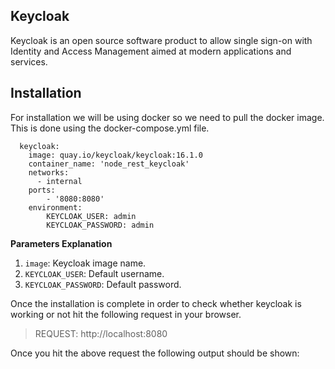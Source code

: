 ## Keycloak

Keycloak is an open source software product to allow single sign-on with Identity and Access Management aimed at modern applications and services.

## Installation
For installation we will be using docker so we need to pull the docker image. This is done using the docker-compose.yml file.
```
  keycloak:
    image: quay.io/keycloak/keycloak:16.1.0
    container_name: 'node_rest_keycloak'
    networks:
      - internal
    ports:
        - '8080:8080'
    environment:
        KEYCLOAK_USER: admin
        KEYCLOAK_PASSWORD: admin
```

**Parameters Explanation**
1. `image`: Keycloak image name.
2. `KEYCLOAK_USER`: Default username.
3. `KEYCLOAK_PASSWORD`: Default password.

Once the installation is complete in order to check whether keycloak is working or not hit the following request in your browser.

> REQUEST: http://localhost:8080

Once you hit the above request the following output should be shown: